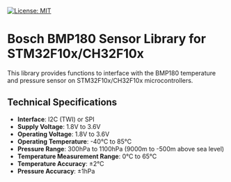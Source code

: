 [![License: MIT](https://img.shields.io/badge/License-MIT-yellow.svg)](https://opensource.org/licenses/MIT)
# Bosch BMP180 Sensor Library for STM32F10x/CH32F10x
This library provides functions to interface with the BMP180 temperature and pressure sensor on STM32F10x/CH32F10x microcontrollers.

## Technical Specifications

- **Interface**: I2C (TWI) or SPI
- **Supply Voltage**: 1.8V to 3.6V
- **Operating Voltage**: 1.8V to 3.6V
- **Operating Temperature**: -40°C to 85°C
- **Pressure Range**: 300hPa to 1100hPa (9000m to -500m above sea level)
- **Temperature Measurement Range**: 0°C to 65°C
- **Temperature Accuracy**: ±2°C
- **Pressure Accuracy**: ±1hPa
